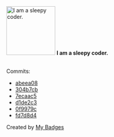 <img src="https://my-badges.github.io/my-badges/sleepy-coder.png" alt="I am a sleepy coder." title="I am a sleepy coder." width="128">
<strong>I am a sleepy coder.</strong>
<br><br>

Commits:

- <a href="https://github.com/mmichie/m28/commit/abeea086abd27e2815752bb18149fbb12a55d4fa">abeea08</a>
- <a href="https://github.com/mmichie/m28/commit/304b7cb9e017e48131456ed1e0eeaf473e858455">304b7cb</a>
- <a href="https://github.com/mmichie/m28/commit/7ecaac5fa7d5569a82440a11f93602d3877567d8">7ecaac5</a>
- <a href="https://github.com/mmichie/m28/commit/d1de2c3aab2d74adfd0ca87726fdacbda6e04bb5">d1de2c3</a>
- <a href="https://github.com/mmichie/cardsharp/commit/0f9979cbed240ec7add352ba9b43c50117971871">0f9979c</a>
- <a href="https://github.com/mmichie/m28/commit/fd7d8d4c1619e3efe4041454964aed03172f066d">fd7d8d4</a>


Created by <a href="https://github.com/my-badges/my-badges">My Badges</a>